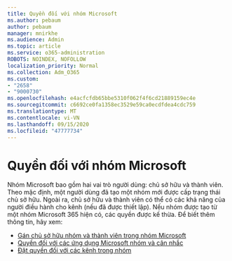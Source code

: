 ```yaml
---
title: Quyền đối với nhóm Microsoft
ms.author: pebaum
author: pebaum
manager: mnirkhe
ms.audience: Admin
ms.topic: article
ms.service: o365-administration
ROBOTS: NOINDEX, NOFOLLOW
localization_priority: Normal
ms.collection: Adm_O365
ms.custom:
- "2658"
- "9000730"
ms.openlocfilehash: e4acfcfdb65bbe5310f062f4f6cd21889159ec4e
ms.sourcegitcommit: c6692ce0fa1358ec3529e59ca0ecdfdea4cdc759
ms.translationtype: MT
ms.contentlocale: vi-VN
ms.lasthandoff: 09/15/2020
ms.locfileid: "47777734"
---
```

# <a name="microsoft-teams-permissions"></a>Quyền đối với nhóm Microsoft

Nhóm Microsoft bao gồm hai vai trò người dùng: chủ sở hữu và thành viên. Theo mặc định, một người dùng đã tạo một nhóm mới được cấp trạng thái chủ sở hữu. Ngoài ra, chủ sở hữu và thành viên có thể có các khả năng của người điều hành cho kênh (nếu đã được thiết lập). Nếu nhóm được tạo từ một nhóm Microsoft 365 hiện có, các quyền được kế thừa. Để biết thêm thông tin, hãy xem:

- [Gán chủ sở hữu nhóm và thành viên trong nhóm Microsoft](https://docs.microsoft.com/microsoftteams/assign-roles-permissions)
- [Quyền đối với các ứng dụng Microsoft nhóm và cân nhắc](https://docs.microsoft.com/microsoftteams/app-permissions)
- [Đặt quyền đối với các kênh trong nhóm](https://support.office.com/article/4756c468-2746-4bfd-a582-736d55fcc169)
